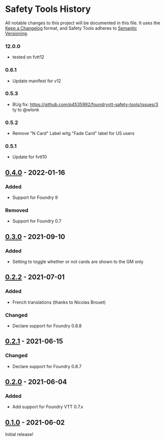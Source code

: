 # Safety Tools History

All notable changes to this project will be documented in this file.
It uses the [Keep a Changelog](https://keepachangelog.com/en/1.0.0/) format, and Safety Tools adheres to [Semantic Versioning](https://semver.org/spec/v2.0.0.html).

### 12.0.0

- tested on fvtt12

### 0.6.1

- Update manifest for v12

### 0.5.3

- BUg fix: https://github.com/p4535992/foundryvtt-safety-tools/issues/3 ty to @wlonk

### 0.5.2

- Remove "N Card" Label witg "Fade Card" label for US users

### 0.5.1

- Update for fvtt10

## [0.4.0] - 2022-01-16

### Added

* Support for Foundry 9

### Removed

* Support for Foundry 0.7

[0.4.0]: https://github.com/SpectralCiphers/safety-tools/compare/v0.3.0...v0.4.0


## [0.3.0] - 2021-09-10

### Added

* Setting to toggle whether or not cards are shown to the GM only

[0.3.0]: https://github.com/SpectralCiphers/safety-tools/compare/v0.2.2...v0.3.0


## [0.2.2] - 2021-07-01

### Added

* French translations (thanks to Nicolas Brouet)

### Changed

* Declare support for Foundry 0.8.8

[0.2.2]: https://github.com/SpectralCiphers/safety-tools/compare/v0.2.1...v0.2.2


## [0.2.1] - 2021-06-15

### Changed

* Declare support for Foundry 0.8.7

[0.2.1]: https://github.com/SpectralCiphers/safety-tools/compare/v0.2.0...v0.2.1


## [0.2.0] - 2021-06-04

### Added

* Add support for Foundry VTT 0.7.x

[0.2.0]: https://github.com/SpectralCiphers/safety-tools/compare/v0.1.0...v0.2.0


## [0.1.0] - 2021-06-02

Initial release!

[0.1.0]: https://github.com/SpectralCiphers/safety-tools/tree/v0.1.0
